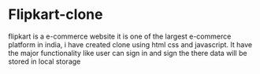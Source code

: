 # Flipkart-clone
flipkart is a e-commerce website it is one of the largest e-commerce platform in india, i have created clone using html css and javascript. 
It have the major functionality like user can sign in and sign the there data will be stored in local storage
